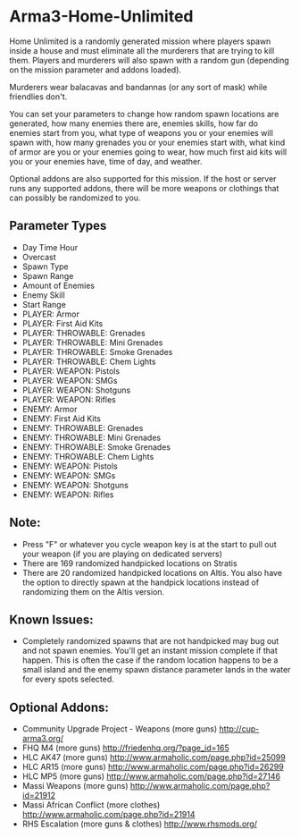 # Arma3-Home-Unlimited
Home Unlimited is a randomly generated mission where players spawn inside a house and must eliminate all the murderers that are trying to kill them. Players and murderers will also spawn with a random gun (depending on the mission parameter and addons loaded). 

Murderers wear balacavas and bandannas (or any sort of mask) while friendlies don't. 

You can set your parameters to change how random spawn locations are generated, how many enemies there are, enemies skills, how far do enemies start from you, what type of weapons you or your enemies will spawn with, how many grenades you or your enemies start with, what kind of armor are you or your enemies going to wear, how much first aid kits will you or your enemies have, time of day, and weather. 

Optional addons are also supported for this mission. If the host or server runs any supported addons, there will be more weapons or clothings that can possibly be randomized to you. 

Parameter Types
--------------
- Day Time Hour
- Overcast
- Spawn Type
- Spawn Range
- Amount of Enemies
- Enemy Skill
- Start Range
- PLAYER: Armor
- PLAYER: First Aid Kits
- PLAYER: THROWABLE: Grenades
- PLAYER: THROWABLE: Mini Grenades
- PLAYER: THROWABLE: Smoke Grenades
- PLAYER: THROWABLE: Chem Lights
- PLAYER: WEAPON: Pistols
- PLAYER: WEAPON: SMGs
- PLAYER: WEAPON: Shotguns
- PLAYER: WEAPON: Rifles
- ENEMY: Armor
- ENEMY: First Aid Kits
- ENEMY: THROWABLE: Grenades
- ENEMY: THROWABLE: Mini Grenades
- ENEMY: THROWABLE: Smoke Grenades
- ENEMY: THROWABLE: Chem Lights
- ENEMY: WEAPON: Pistols
- ENEMY: WEAPON: SMGs
- ENEMY: WEAPON: Shotguns
- ENEMY: WEAPON: Rifles

Note:
------
- Press "F" or whatever you cycle weapon key is at the start to pull out your weapon (if you are playing on dedicated servers) 
- There are 169 randomized handpicked locations on Stratis
- There are 20 randomized handpicked locations on Altis. You also have the option to directly spawn at the handpick locations instead of randomizing them on the Altis version.

Known Issues:
--------------
- Completely randomized spawns that are not handpicked may bug out and not spawn enemies. You'll get an instant mission complete if that happen. This is often the case if the random location happens to be a small island and the enemy spawn distance parameter lands in the water for every spots selected.

Optional Addons: 
----------------
- Community Upgrade Project - Weapons (more guns) 
http://cup-arma3.org/ 
- FHQ M4 (more guns) 
http://friedenhq.org/?page_id=165 
- HLC AK47 (more guns) 
http://www.armaholic.com/page.php?id=25099 
- HLC AR15 (more guns) 
http://www.armaholic.com/page.php?id=26299 
- HLC MP5 (more guns) 
http://www.armaholic.com/page.php?id=27146 
- Massi Weapons (more guns) 
http://www.armaholic.com/page.php?id=21912 
- Massi African Conflict (more clothes) 
http://www.armaholic.com/page.php?id=21914 
- RHS Escalation (more guns & clothes) 
http://www.rhsmods.org/
